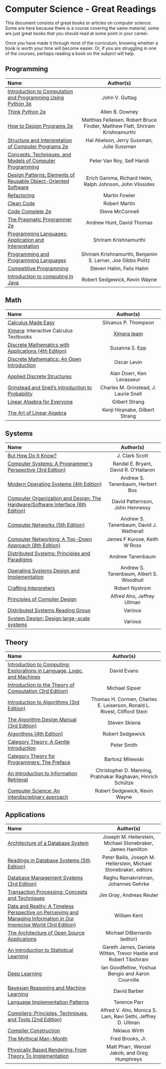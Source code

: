# Computer Science - Great Readings

This document consists of great books or articles on computer science.
Some are here because there is a course covering the same material;
some are just great books that you should read at some point in your career.

Once you have made it through most of the curriculum, knowing whether a book is worth your time will become easier.
Or, if you are struggling in one of the courses, perhaps reading a book on the subject will help.

## Programming

Name | Author(s)
:-- | :--:
[Introduction to Computation and Programming Using Python 3e](https://mitpress.mit.edu/books/introduction-computation-and-programming-using-python-third-edition) | John V. Guttag
[Think Python 2e](http://greenteapress.com/wp/think-python-2e/) | Allen B. Downey
[How to Design Programs 2e](https://www.htdp.org/) | Matthias Felleisen, Robert Bruce Findler, Matthew Flatt, Shriram Krishnamurthi
[Structure and Interpretation of Computer Programs 2e](https://mitpress.mit.edu/sites/default/files/sicp/full-text/book/book.html) | Hal Abelson, Jerry Sussman, Julie Sussman 
[Concepts, Techniques, and Models of Computer Programming](https://www.amazon.com/gp/product/0262220695) | Peter Van Roy, Seif Haridi
[Design Patterns: Elements of Reusable Object-Oriented Software](https://www.amazon.com/Design-Patterns-Elements-Reusable-Object-Oriented/dp/0201633612) | Erich Gamma, Richard Helm, Ralph Johnson, John Vlissides
[Refactoring](https://www.refactoring.com/) | Martin Fowler
[Clean Code](https://www.amazon.com/Clean-Code-Handbook-Software-Craftsmanship/dp/0132350882) | Robert Martin
[Code Complete 2e](https://www.amazon.com/Code-Complete-Practical-Handbook-Construction/dp/0735619670) | Steve McConnell
[The Pragmatic Programmer 2e](https://pragprog.com/titles/tpp20/the-pragmatic-programmer-20th-anniversary-edition/) | Andrew Hunt, David Thomas
[Programming Languages: Application and Interpretation](http://cs.brown.edu/~sk/Publications/Books/ProgLangs/) | Shriram Krishnamurthi
[Programming and Programming Languages](https://papl.cs.brown.edu/2018/) | Shriram Krishnamurthi, Benjamin S. Lerner, Joe Gibbs Politz
[Competitive Programming](https://cpbook.net/) | Steven Halim, Felix Halim
[Introduction to computing in Java](https://introcs.cs.princeton.edu/java/home/) | Robert Sedgewick, Kevin Wayne

## Math

Name | Author(s)
:-- | :--:
[Calculus Made Easy](http://www.gutenberg.org/ebooks/33283) | Silvanus P. Thompson
[Ximera](https://ximera.osu.edu/): Interactive Calculus Textbooks | [Ximera team](https://ximera.osu.edu/about/team)
[Discrete Mathematics with Applications (4th Edition)](http://www.amazon.com/Discrete-Mathematics-Applications-Susanna-Epp/dp/0495391328/) | Susanna S. Epp
[Discrete Mathematics: An Open Introduction](http://discrete.openmathbooks.org/dmoi/) | Oscar Levin
[Applied Discrete Structures](http://faculty.uml.edu/klevasseur/ads2/) | Alan Doerr, Ken Levasseur
[Grinstead and Snell’s Introduction to Probability](https://math.dartmouth.edu/~prob/prob/prob.pdf) | Charles M. Grinstead, J. Laurie Snell
[Linear Algebra for Everyone](https://math.mit.edu/~gs/everyone/) | Gilbert Strang
[The Art of Linear Algebra](https://github.com/kenjihiranabe/The-Art-of-Linear-Algebra) | Kenji Hiranabe, Gilbert Strang

## Systems

Name | Author(s)
:-- | :--:
[But How Do It Know?](http://www.buthowdoitknow.com/) | J. Clark Scott
[Computer Systems: A Programmer's Perspective (3rd Edition)](http://csapp.cs.cmu.edu/) | Randal E. Bryant, David R. O'Hallaron
[Modern Operating Systems (4th Edition)](http://www.amazon.com/Modern-Operating-Systems-Andrew-Tanenbaum/dp/013359162X/) | Andrew S. Tanenbaum, Herbert Bos
[Computer Organization and Design: The Hardware/Software Interface (6th Edition)](https://www.amazon.com/Computer-Organization-Design-MIPS-Architecture/dp/0128201096/) | David Patternson, John Hennessy
[Computer Networks (5th Edition)](http://www.amazon.com/Computer-Networks-5th-Andrew-Tanenbaum/dp/0132126958/) | Andrew S. Tanenbaum, David J. Wetherall
[Computer Networking: A Top-Down Approach (8th Edition)](https://gaia.cs.umass.edu/kurose_ross/index.html) | James F Kurose, Keith W Ross
[Distributed Systems: Principles and Paradigms](https://www.amazon.com/Distributed-Systems-Principles-Andrew-Tanenbaum/dp/153028175X) | Andrew Tanenbaum
[Operating Systems Design and Implementation](https://www.amazon.com/Operating-Systems-Design-Implementation-3rd/dp/0131429388) | Andrew S. Tanenbaum, Albert S. Woodhull
[Crafting Interpreters](https://www.craftinginterpreters.com/contents.html) | Robert Nystrom
[Principles of Compiler Design](https://www.amazon.com/Principles-Compiler-Addison-Wesley-information-processing/dp/0201000229) | Alfred Aho, Jeffrey Ullman
[Distributed Systems Reading Group](http://dsrg.pdos.csail.mit.edu/papers/) | Various
[System Design: Design large-scale systems](https://github.com/donnemartin/system-design-primer) | Various

## Theory

Name | Author(s)
:-- | :--:
[Introduction to Computing: Explorations in Language, Logic, and Machines](http://www.computingbook.org/) | David Evans
[Introduction to the Theory of Computation (3rd Edition)](https://www.amazon.com/Introduction-Theory-Computation-Michael-Sipser/dp/113318779X) | Michael Sipser
[Introduction to Algorithms (3rd Edition)](http://www.amazon.com/Introduction-Algorithms-3rd-MIT-Press/dp/0262033844/) | Thomas H. Cormen, Charles E. Leiserson, Ronald L. Rivest, Clifford Stein
[The Algorithm Design Manual (3rd Edition)](https://www.algorist.com/) | Steven Skiena
[Algorithms (4th Edition)](https://algs4.cs.princeton.edu/home/) | Robert Sedgewick
[Category Theory: A Gentle Introduction](http://www.logicmatters.net/resources/pdfs/GentleIntro.pdf) | Peter Smith
[Category Theory for Programmers: The Preface](https://bartoszmilewski.com/2014/10/28/category-theory-for-programmers-the-preface/) | Bartosz Milewski
[An Introduction to Information Retrieval](https://nlp.stanford.edu/IR-book/pdf/irbookonlinereading.pdf) | Christopher D. Manning, Prabhakar Raghavan, Hinrich Schütze
[Computer Science: An interdisciplinary approach](https://introcs.cs.princeton.edu/java/cs/) | Robert Sedgewick, Kevin Wayne

## Applications

Name | Author(s)
:-- | :--:
[Architecture of a Database System](http://db.cs.berkeley.edu/papers/fntdb07-architecture.pdf) | Joseph M. Hellerstein, Michael Stonebraker, James Hamilton
[Readings in Database Systems (5th Edition)](http://www.redbook.io/) | Peter Bailis, Joseph M. Hellerstein, Michael Stonebraker, editors
[Database Management Systems (3rd Edition)](https://www.amazon.com/gp/product/0072465638) | Raghu Ramakrishnan, Johannes Gehrke
[Transaction Processing: Concepts and Techniques](https://www.amazon.com/Transaction-Processing-Concepts-Techniques-Management/dp/1558601902) | Jim Gray, Andreas Reuter
[Data and Reality: A Timeless Perspective on Perceiving and Managing Information in Our Imprecise World (3rd Edition)](https://www.amazon.com/Data-Reality-Perspective-Perceiving-Information/dp/1935504215) | William Kent
[The Architecture of Open Source Applications](http://aosabook.org/en/) | Michael DiBernardo (editor)
[An Introduction to Statistical Learning](https://www-bcf.usc.edu/~gareth/ISL/) | Gareth James, Daniela Witten, Trevor Hastie and Robert Tibshirani
[Deep Learning](http://www.deeplearningbook.org/) | Ian Goodfellow, Yoshua Bengio and Aaron Courville
[Bayesian Reasoning and Machine Learning](http://web4.cs.ucl.ac.uk/staff/D.Barber/pmwiki/pmwiki.php?n=Brml.HomePage) | David Barber
[Language Implementation Patterns](https://www.amazon.com/gp/product/193435645X) | Terence Parr
[Compilers: Principles, Techniques, and Tools (2nd Edition)](http://www.amazon.com/Compilers-Principles-Techniques-Tools-2nd/dp/0321486811/) | Alfred V. Aho, Monica S. Lam, Ravi Sethi,  Jeffrey D. Ullman
[Compiler Construction](https://inf.ethz.ch/personal/wirth/CompilerConstruction/index.html) | Niklaus Wirth 
[The Mythical Man-Month](https://www.amazon.com/Mythical-Man-Month-Software-Engineering-Anniversary/dp/0201835959/) | Fred Brooks, Jr.
[Physically Based Rendering: From Theory To Implementation](http://www.pbr-book.org/) | Matt Pharr, Wenzel Jakob, and Greg Humphreys
